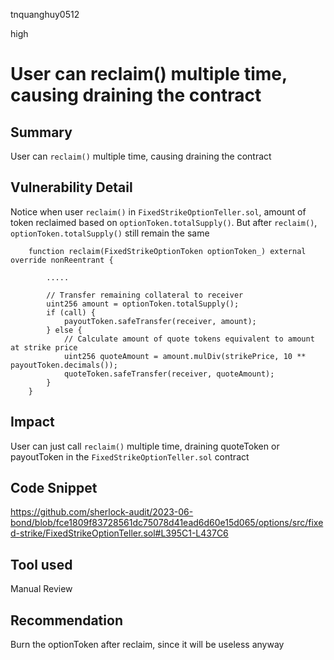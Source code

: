 tnquanghuy0512

high

# User can reclaim() multiple time, causing draining the contract

## Summary
User can `reclaim()` multiple time, causing draining the contract
## Vulnerability Detail
Notice when user `reclaim()` in `FixedStrikeOptionTeller.sol`, amount of token reclaimed based on `optionToken.totalSupply()`. But after `reclaim()`, `optionToken.totalSupply()` still remain the same
```solidity
    function reclaim(FixedStrikeOptionToken optionToken_) external override nonReentrant {

        .....

        // Transfer remaining collateral to receiver
        uint256 amount = optionToken.totalSupply();
        if (call) {
            payoutToken.safeTransfer(receiver, amount);
        } else {
            // Calculate amount of quote tokens equivalent to amount at strike price
            uint256 quoteAmount = amount.mulDiv(strikePrice, 10 ** payoutToken.decimals());
            quoteToken.safeTransfer(receiver, quoteAmount);
        }
    }
```

## Impact
User can just call `reclaim()` multiple time, draining quoteToken or payoutToken in the `FixedStrikeOptionTeller.sol` contract

## Code Snippet
https://github.com/sherlock-audit/2023-06-bond/blob/fce1809f83728561dc75078d41ead6d60e15d065/options/src/fixed-strike/FixedStrikeOptionTeller.sol#L395C1-L437C6
## Tool used

Manual Review

## Recommendation
Burn the optionToken after reclaim, since it will be useless anyway